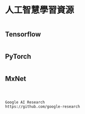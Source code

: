 # 人工智慧學習資源
```

```
## Tensorflow
```

```
## PyTorch
```

```
## MxNet
```

```
#

```
Google AI Research
https://github.com/google-research
```
